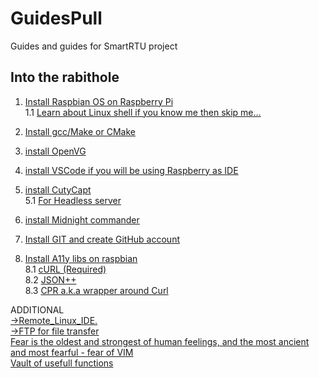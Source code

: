 # GuidesPull
Guides and guides for SmartRTU project
## Into the rabithole  

1. [Install Raspbian OS on Raspberry Pi](https://github.com/RazdolbayOne/GuidesPull/tree/master/RaspberryPi)    
 1.1 [Learn about Linux shell if you know me then skip me...](https://github.com/RazdolbayOne/GuidesPull/tree/master/Linux)  
  
2. [Install gcc/Make or CMake](https://github.com/RazdolbayOne/GuidesPull/tree/master/Make#how-to-install-make)  
  
3. [install OpenVG](https://github.com/RazdolbayOne/GuidesPull/tree/master/OpenVG#installation-and-confuguration)  
  
4. [install VSCode if you will be using Raspberry as IDE](https://github.com/RazdolbayOne/GuidesPull/tree/master/A11Y%20progs#installation) 
  
5. [install CutyCapt](https://github.com/RazdolbayOne/GuidesPull/tree/master/A11Y%20progs#installation)  
 5.1 [For Headless server](https://github.com/RazdolbayOne/GuidesPull/tree/master/A11Y%20progs#how-to-use-cutycapt-on-a-headless-server)
  
6. [install Midnight commander](https://github.com/RazdolbayOne/GuidesPull/tree/master/A11Y%20progs#midnight-commander)  
  
7. [Install GIT and create GitHub account](https://github.com/RazdolbayOne/GuidesPull/tree/master/Git-GitHub#installation)  
  
8. [Install A11y libs on raspbian](https://github.com/RazdolbayOne/GuidesPull/tree/master/C%2B%2B#curl)  
 8.1 [cURL (Required)](https://github.com/RazdolbayOne/GuidesPull/tree/master/C%2B%2B#curl)    
 8.2 [JSON++](https://github.com/RazdolbayOne/GuidesPull/tree/master/C%2B%2B#json)  
 8.3 [CPR a.k.a wrapper around Curl](https://github.com/RazdolbayOne/GuidesPull/tree/master/C%2B%2B#cpr)  

ADDITIONAL  
[->Remote_Linux_IDE.](https://github.com/RazdolbayOne/GuidesPull/blob/master/Remote_Linux_IDE/README.md#why)  
[->FTP for file transfer](https://github.com/RazdolbayOne/GuidesPull/blob/master/A11Y%20progs/README.md#midnight-commander)  
[Fear is the oldest and strongest of human feelings, and the most
ancient and most fearful - fear of VIM](https://github.com/RazdolbayOne/GuidesPull/blob/master/Misc/README.md#behold-the-heartbreaking-fear-of-vim)  
[Vault of usefull functions](https://github.com/RazdolbayOne/GuidesPull/tree/master/C%2B%2B#list-of-useful-functions)  
